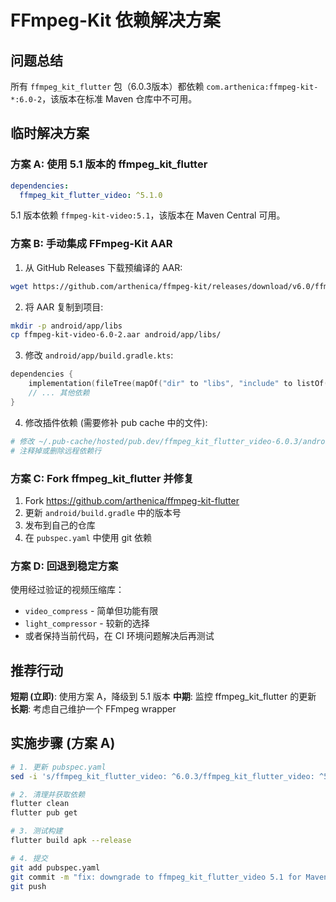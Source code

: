# FFmpeg-Kit 依赖解决方案

## 问题总结
所有 `ffmpeg_kit_flutter` 包（6.0.3版本）都依赖 `com.arthenica:ffmpeg-kit-*:6.0-2`，该版本在标准 Maven 仓库中不可用。

## 临时解决方案

### 方案 A: 使用 5.1 版本的 ffmpeg_kit_flutter

```yaml
dependencies:
  ffmpeg_kit_flutter_video: ^5.1.0
```

5.1 版本依赖 `ffmpeg-kit-video:5.1`，该版本在 Maven Central 可用。

### 方案 B: 手动集成 FFmpeg-Kit AAR

1. 从 GitHub Releases 下载预编译的 AAR:
```bash
wget https://github.com/arthenica/ffmpeg-kit/releases/download/v6.0/ffmpeg-kit-video-6.0-2.aar
```

2. 将 AAR 复制到项目:
```bash
mkdir -p android/app/libs
cp ffmpeg-kit-video-6.0-2.aar android/app/libs/
```

3. 修改 `android/app/build.gradle.kts`:
```kotlin
dependencies {
    implementation(fileTree(mapOf("dir" to "libs", "include" to listOf("*.jar", "*.aar"))))
    // ... 其他依赖
}
```

4. 修改插件依赖 (需要修补 pub cache 中的文件):
```bash
# 修改 ~/.pub-cache/hosted/pub.dev/ffmpeg_kit_flutter_video-6.0.3/android/build.gradle
# 注释掉或删除远程依赖行
```

### 方案 C: Fork ffmpeg_kit_flutter 并修复

1. Fork https://github.com/arthenica/ffmpeg-kit-flutter
2. 更新 `android/build.gradle` 中的版本号
3. 发布到自己的仓库
4. 在 `pubspec.yaml` 中使用 git 依赖

### 方案 D: 回退到稳定方案

使用经过验证的视频压缩库：
- `video_compress` - 简单但功能有限
- `light_compressor` - 较新的选择
- 或者保持当前代码，在 CI 环境问题解决后再测试

## 推荐行动

**短期 (立即)**: 使用方案 A，降级到 5.1 版本
**中期**: 监控 ffmpeg_kit_flutter 的更新
**长期**: 考虑自己维护一个 FFmpeg wrapper

## 实施步骤 (方案 A)

```bash
# 1. 更新 pubspec.yaml
sed -i 's/ffmpeg_kit_flutter_video: ^6.0.3/ffmpeg_kit_flutter_video: ^5.1.0/' pubspec.yaml

# 2. 清理并获取依赖
flutter clean
flutter pub get

# 3. 测试构建
flutter build apk --release

# 4. 提交
git add pubspec.yaml
git commit -m "fix: downgrade to ffmpeg_kit_flutter_video 5.1 for Maven compatibility"
git push
```
